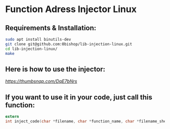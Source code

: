 # Function Adress Injector Linux

## Requirements & Installation:
```bash
sudo apt install binutils-dev
git clone git@github.com:0bishop/lib-injection-linux.git
cd lib-injection-linux/
make
```

## Here is how to use the injector:
*https://thumbsnap.com/DqE7bNrs*

## If you want to use it in your code, just call this function:

```c
extern
int inject_code(char *filename, char *function_name, char *filename_shellcode);
```

